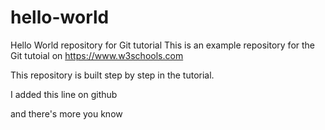 # hello-world
Hello World repository for Git tutorial
This is an example repository for the Git tutoial on https://www.w3schools.com

This repository is built step by step in the tutorial.

I added this line on github

and there's more you know

